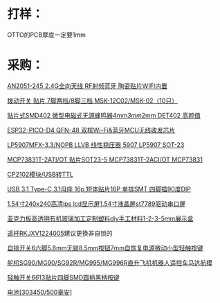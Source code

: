 # 打样：

OTTO的PCB厚度一定要1mm



# 采购：

 [AN2051-245 2.4G全向天线 RF射频蓝牙 陶瓷贴片WIFI内置](https://item.taobao.com/item.htm?spm=a1z09.2.0.0.7caa2e8dtIdJCk&id=558699169012&_u=p20q7cgb121e)

[拨动开关 贴片 7脚两档/8脚三档 MSK-12C02/MSK-02（10只）](https://item.taobao.com/item.htm?spm=a1z09.2.0.0.7caa2e8dtIdJCk&id=557092773462&_u=p20q7cgbce6b)

[贴片式SMD402 微型电磁式无源蜂鸣器4mm*3mm*2mm DET402 高颜值](https://item.taobao.com/item.htm?spm=a1z09.2.0.0.7caa2e8dtIdJCk&id=633598764121&_u=p20q7cgb2b73)

[ESP32-PICO-D4 QFN-48 双核Wi-Fi&蓝牙MCU无线收发芯片](https://item.taobao.com/item.htm?spm=a1z09.2.0.0.7caa2e8dtIdJCk&id=635409903966&_u=p20q7cgbdacf)

[LP5907MFX-3.3/NOPB LLVB 线性稳压器 5907 LP5907 SOT-23](https://item.taobao.com/item.htm?spm=a1z09.2.0.0.7caa2e8dtIdJCk&id=599588277799&_u=p20q7cgbb2b1)

[MCP73831T-2ATI/OT 贴片SOT23-5 MCP73831T-2ACI/OT MCP73831](https://item.taobao.com/item.htm?spm=a1z09.2.0.0.7caa2e8dtIdJCk&id=654241859685&_u=p20q7cgb8fc5)

[CP2102模块/USB转TTL](https://item.taobao.com/item.htm?spm=a1z10.3-c-s.w4002-21223910208.9.44cd6a4bd0HX4M&id=522573365635)

[USB 3.1 Type-C 3.1母座 16p 短体贴片16P 单排SMT 四脚插90度DIP](https://item.taobao.com/item.htm?spm=a1z09.2.0.0.67002e8d4KXd85&id=572795604831&_u=p20q7cgbea87)

[1.54寸240x240高清ips lcd显示屏1.54寸液晶屏st7789驱动串口屏](https://item.taobao.com/item.htm?spm=a1z09.2.0.0.67002e8d4KXd85&id=600653923469&_u=p20q7cgb5a5c)

[亚克力板高透明有机玻璃加工定制塑料diy手工材料1-2-3-5mm展示盒](https://item.taobao.com/item.htm?spm=a1z09.2.0.0.67002e8d4KXd85&id=614502697903&_u=p20q7cgb8bdc)

[遥杆RKJXV1224005](https://item.szlcsc.com/157502.html)建议更换非自锁的

[自锁开关6六脚5.8mm无锁8.5mm按钮7mm自恢复电源微动小型轻触按键](https://item.taobao.com/item.htm?spm=a1z09.2.0.0.67002e8d4KXd85&id=626416230910&_u=p20q7cgb8be4)

[舵机SG90/MG90/SG92R/MG995/MG996R直升飞机机器人遥控车马达航模](https://item.taobao.com/item.htm?spm=a1z09.2.0.0.67002e8d4KXd85&id=38974497807&_u=p20q7cgb3a3f)

[轻触开关6*6*13贴片四脚SMD圆柄黑柄按键](https://item.szlcsc.com/836744.html)

[电池[303450/500毫安]](https://item.taobao.com/item.htm?spm=a1z09.2.0.0.99af2e8d9avaY7&id=528235852444&_u=p20q7cgbef60)

